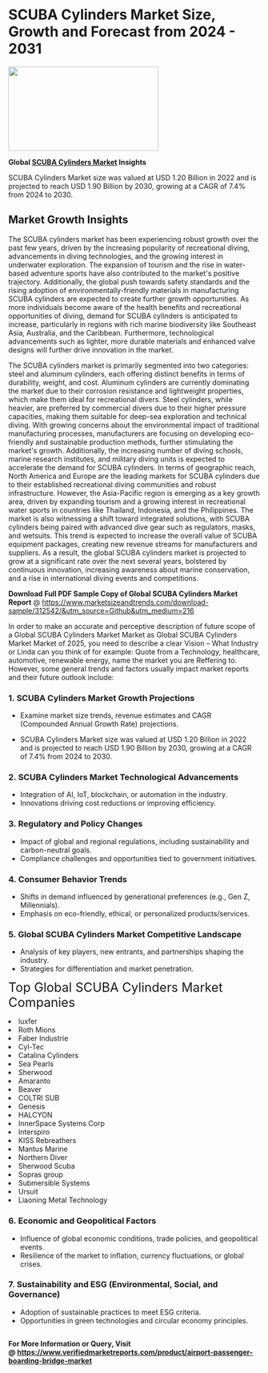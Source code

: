 <H1>SCUBA Cylinders Market Size, Growth and Forecast from 2024 - 2031</H1><img class="aligncenter size-medium wp-image-584254" src="https://thirdeyenews.in/wp-content/uploads/2024/09/Global-Market-Research-300x168.jpeg" alt="" width="300" height="168" /><p><strong>Global&nbsp;<a href="https://www.marketsizeandtrends.com/download-sample/312542/&amp;utm_source=Github&utm_medium=216">SCUBA Cylinders Market</a> Insights</strong></p><p>SCUBA Cylinders Market size was valued at USD 1.20 Billion in 2022 and is projected to reach USD 1.90 Billion by 2030, growing at a CAGR of 7.4% from 2024 to 2030.</p><p><h2>Market Growth Insights</h2> <p>The SCUBA cylinders market has been experiencing robust growth over the past few years, driven by the increasing popularity of recreational diving, advancements in diving technologies, and the growing interest in underwater exploration. The expansion of tourism and the rise in water-based adventure sports have also contributed to the market's positive trajectory. Additionally, the global push towards safety standards and the rising adoption of environmentally-friendly materials in manufacturing SCUBA cylinders are expected to create further growth opportunities. As more individuals become aware of the health benefits and recreational opportunities of diving, demand for SCUBA cylinders is anticipated to increase, particularly in regions with rich marine biodiversity like Southeast Asia, Australia, and the Caribbean. Furthermore, technological advancements such as lighter, more durable materials and enhanced valve designs will further drive innovation in the market. </p> <p>The SCUBA cylinders market is primarily segmented into two categories: steel and aluminum cylinders, each offering distinct benefits in terms of durability, weight, and cost. Aluminum cylinders are currently dominating the market due to their corrosion resistance and lightweight properties, which make them ideal for recreational divers. Steel cylinders, while heavier, are preferred by commercial divers due to their higher pressure capacities, making them suitable for deep-sea exploration and technical diving. With growing concerns about the environmental impact of traditional manufacturing processes, manufacturers are focusing on developing eco-friendly and sustainable production methods, further stimulating the market's growth. Additionally, the increasing number of diving schools, marine research institutes, and military diving units is expected to accelerate the demand for SCUBA cylinders. In terms of geographic reach, North America and Europe are the leading markets for SCUBA cylinders due to their established recreational diving communities and robust infrastructure. However, the Asia-Pacific region is emerging as a key growth area, driven by expanding tourism and a growing interest in recreational water sports in countries like Thailand, Indonesia, and the Philippines. The market is also witnessing a shift toward integrated solutions, with SCUBA cylinders being paired with advanced dive gear such as regulators, masks, and wetsuits. This trend is expected to increase the overall value of SCUBA equipment packages, creating new revenue streams for manufacturers and suppliers. As a result, the global SCUBA cylinders market is projected to grow at a significant rate over the next several years, bolstered by continuous innovation, increasing awareness about marine conservation, and a rise in international diving events and competitions. </p><p><span class=""><strong>Download Full PDF Sample Copy of Global SCUBA Cylinders Market Report</strong> @ <a href="https://www.marketsizeandtrends.com/download-sample/312542/&amp;utm_source=Github&utm_medium=216" target="_blank">https://www.marketsizeandtrends.com/download-sample/312542/&amp;utm_source=Github&utm_medium=216</a></span></p><p>In order to make an accurate and perceptive description of future scope of a Global&nbsp;SCUBA Cylinders Market Market as Global&nbsp;SCUBA Cylinders Market Market of 2025, you need to describe a clear Vision &ndash; What Industry or Linda can you think of for example: Quote from a Technology, healthcare, automotive, renewable energy, name the market you are Reffering to. However, some general trends and factors usually impact market reports and their future outlook include:</p><h3>1.&nbsp;<strong>SCUBA Cylinders Market Growth Projections</strong></h3><ul><li>Examine market size trends, revenue estimates and CAGR (Compounded Annual Growth Rate) projections.</li><li><p>SCUBA Cylinders Market size was valued at USD 1.20 Billion in 2022 and is projected to reach USD 1.90 Billion by 2030, growing at a CAGR of 7.4% from 2024 to 2030.</p></li></ul><h3>2.&nbsp;<strong>SCUBA Cylinders Market Technological Advancements</strong></h3><ul><li>Integration of AI, IoT, blockchain, or automation in the industry.</li><li>Innovations driving cost reductions or improving efficiency.</li></ul><h3>3.&nbsp;<strong>Regulatory and Policy Changes</strong></h3><ul><li>Impact of global and regional regulations, including sustainability and carbon-neutral goals.</li><li>Compliance challenges and opportunities tied to government initiatives.</li></ul><h3>4.&nbsp;<strong>Consumer Behavior Trends</strong></h3><ul><li>Shifts in demand influenced by generational preferences (e.g., Gen Z, Millennials).</li><li>Emphasis on eco-friendly, ethical, or personalized products/services.</li></ul><h3>5.&nbsp;<strong>Global SCUBA Cylinders Market Competitive Landscape</strong></h3><ul><li>Analysis of key players, new entrants, and partnerships shaping the industry.</li><li>Strategies for differentiation and market penetration.</li></ul><p data-pm-slice="1 1 []"><span style="color: inherit; font-family: inherit; font-size: 25px;">Top Global SCUBA Cylinders Market Companies</span></p><div class="" data-test-id=""><p><li>luxfer</li><li> Roth Mions</li><li> Faber Industrie</li><li> Cyl-Tec</li><li> Catalina Cylinders</li><li> Sea Pearls</li><li> Sherwood</li><li> Amaranto</li><li> Beaver</li><li> COLTRI SUB</li><li> Genesis</li><li> HALCYON</li><li> InnerSpace Systems Corp</li><li> Interspiro</li><li> KISS Rebreathers</li><li> Mantus Marine</li><li> Northern Diver</li><li> Sherwood Scuba</li><li> Sopras group</li><li> Submersible Systems</li><li> Ursuit</li><li> Liaoning Metal Technology</li></p></div><h3>6.&nbsp;<strong>Economic and Geopolitical Factors</strong></h3><ul><li>Influence of global economic conditions, trade policies, and geopolitical events.</li><li>Resilience of the market to inflation, currency fluctuations, or global crises.</li></ul><h3>7.&nbsp;<strong>Sustainability and ESG (Environmental, Social, and Governance)</strong></h3><ul><li>Adoption of sustainable practices to meet ESG criteria.</li><li>Opportunities in green technologies and circular economy principles.</li></ul><h2><strong style="font-size: 14px;">For More Information or Query, Visit @&nbsp;</strong><a style="background-color: #ffffff; font-size: 14px;" href="https://www.marketsizeandtrends.com/report/scuba-cylinders-market/" target="_blank">https://www.verifiedmarketreports.com/product/airport-passenger-boarding-bridge-market</a></h2>
